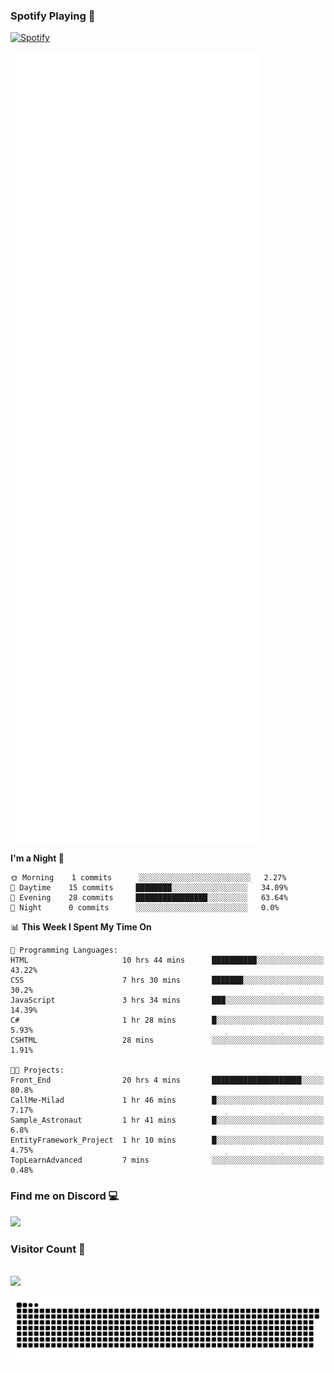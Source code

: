 ### Spotify Playing 🎵
[![Spotify](https://spotify-livestats-callme-milad.vercel.app/api/spotify)](https://open.spotify.com/user/314mrt6dxn5cqoxklh3thbwlr6by)

<img align="center" src="/github-metrics.svg" alt="Metrics" width="400">

<!--START_SECTION:waka-->
**I'm a Night 🦉** 

```text
🌞 Morning    1 commits      ░░░░░░░░░░░░░░░░░░░░░░░░░   2.27% 
🌆 Daytime    15 commits     ████████░░░░░░░░░░░░░░░░░   34.09% 
🌃 Evening    28 commits     ████████████████░░░░░░░░░   63.64% 
🌙 Night      0 commits      ░░░░░░░░░░░░░░░░░░░░░░░░░   0.0%

```


📊 **This Week I Spent My Time On** 

```text
💬 Programming Languages: 
HTML                     10 hrs 44 mins      ██████████░░░░░░░░░░░░░░░   43.22% 
CSS                      7 hrs 30 mins       ███████░░░░░░░░░░░░░░░░░░   30.2% 
JavaScript               3 hrs 34 mins       ███░░░░░░░░░░░░░░░░░░░░░░   14.39% 
C#                       1 hr 28 mins        █░░░░░░░░░░░░░░░░░░░░░░░░   5.93% 
CSHTML                   28 mins             ░░░░░░░░░░░░░░░░░░░░░░░░░   1.91%

🐱‍💻 Projects: 
Front_End                20 hrs 4 mins       ████████████████████░░░░░   80.8% 
CallMe-Milad             1 hr 46 mins        █░░░░░░░░░░░░░░░░░░░░░░░░   7.17% 
Sample_Astronaut         1 hr 41 mins        █░░░░░░░░░░░░░░░░░░░░░░░░   6.8% 
EntityFramework_Project  1 hr 10 mins        █░░░░░░░░░░░░░░░░░░░░░░░░   4.75% 
TopLearnAdvanced         7 mins              ░░░░░░░░░░░░░░░░░░░░░░░░░   0.48%

```


<!--END_SECTION:waka-->

### Find me on Discord 💻
<a href="https://discord.gg/t4DwTxa8KA" rel="nofollow"> 
  <img src="https://discord.c99.nl/widget/theme-3/977957889358573609.png" data-canonical-src="https://discord.c99.nl/widget/theme-3/977957889358573609.png" style="max-width: 100%;"></a>

### Visitor Count 🔢
<p align="left"> 
  <br>
  <img src="https://profile-counter.glitch.me/callme-devil/count.svg" />
</p>

<img src="https://github.com/callme-devil/callme-devil/blob/output/github-contribution-grid-snake.svg" alt="snake" style="max-width: 100%;">

